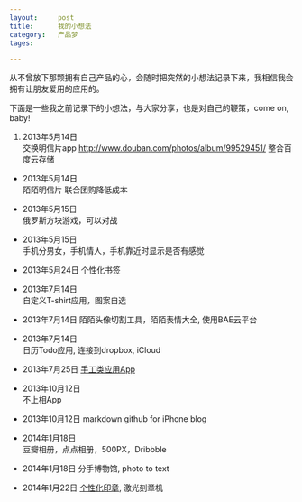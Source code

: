 ```yaml
---
layout: 	post
title:		我的小想法
category:	产品梦
tages:		

---
```


从不曾放下那颗拥有自己产品的心，会随时把突然的小想法记录下来，我相信我会拥有让朋友爱用的应用的。

下面是一些我之前记录下的小想法，与大家分享，也是对自己的鞭策，come on, baby!


1.	2013年5月14日	
	交换明信片app http://www.douban.com/photos/album/99529451/  整合百度云存储
	
+	2013年5月14日  	
	陌陌明信片 联合团购降低成本
	
+	2013年5月15日  
	俄罗斯方块游戏，可以对战
	
+	2013年5月15日  	
	手机分男女，手机情人，手机靠近时显示是否有感觉
	
+	2013年5月24日
   	个性化书签
   	
+	2013年7月14日 	
	自定义T-shirt应用，图案自选
	
+	2013年7月14日
   	陌陌头像切割工具，陌陌表情大全, 使用BAE云平台
   	
+	2013年7月14日  
	日历Todo应用, 连接到dropbox, iCloud
	
+	2013年7月25日 
	[手工类应用App](http://www.cocoachina.com/bbs/read.php?tid=100726&keyword=%CF%B8%BB%EE )
	
+	2013年10月12日 	
	不上相App
	
+	2013年10月12日
 	markdown github for iPhone  blog﻿
 	
+	2014年1月18日	
	豆瓣相册，点点相册，500PX，Dribbble
	
+	2014年1月18日
	分手博物馆, photo to text
	
+	2014年1月22日
	[个性化印章](http://site.douban.com/110852/), 激光刻章机
	
	
	
	
	